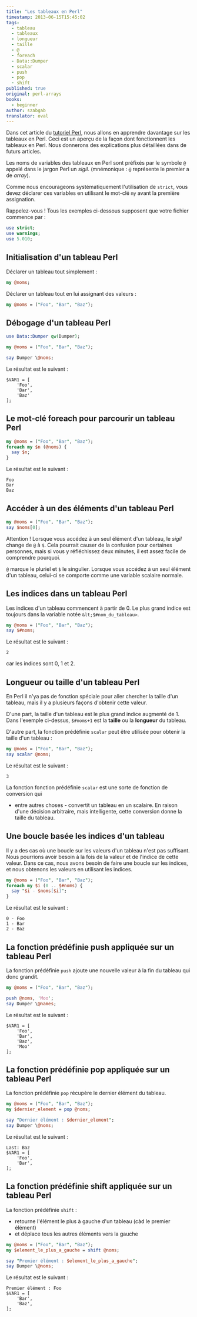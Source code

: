 ```yaml
---
title: "Les tableaux en Perl"
timestamp: 2013-06-15T15:45:02
tags:
  - tableau
  - tableaux
  - longueur
  - taille
  - @
  - foreach
  - Data::Dumper
  - scalar
  - push
  - pop
  - shift
published: true
original: perl-arrays
books:
  - beginner
author: szabgab
translator: oval
---
```



Dans cet article du [tutoriel Perl](/perl-tutorial), nous allons en apprendre davantage sur les tableaux en Perl.
Ceci est un aperçu de la façon dont fonctionnent les tableaux en Perl. Nous donnerons des explications plus détaillées dans de futurs articles.

Les noms de variables des tableaux en Perl sont préfixés par le symbole `@` appelé dans le jargon Perl un <i>sigil</i>.
(mnémonique : `@` représente le premier a de <i>array</i>).

Comme nous encourageons systématiquement l'utilisation de `strict`,
vous devez déclarer ces variables en utilisant le mot-clé `my` avant la première assignation.


Rappelez-vous ! Tous les exemples ci-dessous supposent que votre fichier commence par :

```perl
use strict;
use warnings;
use 5.010;
```

## Initialisation d'un tableau Perl

Déclarer un tableau tout simplement :

```perl
my @noms;
```

Déclarer un tableau tout en lui assignant des valeurs :

```perl
my @noms = ("Foo", "Bar", "Baz");
```

## Débogage d'un tableau Perl

```perl
use Data::Dumper qw(Dumper);

my @noms = ("Foo", "Bar", "Baz");

say Dumper \@noms;
```

Le résultat est le suivant :

```
$VAR1 = [
    'Foo',
    'Bar',
    'Baz'
];
```

## Le mot-clé foreach pour parcourir un tableau Perl

```perl
my @noms = ("Foo", "Bar", "Baz");
foreach my $n (@noms) {
  say $n;
}
```

Le résultat est le suivant :

```
Foo
Bar
Baz
```

## Accéder à un des éléments d'un tableau Perl

```perl
my @noms = ("Foo", "Bar", "Baz");
say $noms[0];
```

Attention ! Lorsque vous accédez à un seul élément d'un tableau, le <i>sigil</i> change de `@` à `$`.
Cela pourrait causer de la confusion pour certaines personnes, mais si vous y réfléchissez deux minutes, il est assez facile de comprendre pourquoi.

`@` marque le pluriel et `$` le singulier.
Lorsque vous accédez à un seul élément d'un tableau, celui-ci se comporte comme une variable scalaire normale.

## Les indices dans un tableau Perl

Les indices d'un tableau commencent à partir de 0.
Le plus grand indice est toujours dans la variable notée `&lt;$#nom_du_tableau>`.

```perl
my @noms = ("Foo", "Bar", "Baz");
say $#noms;
```

Le résultat est le suivant :

```
2
```

car les indices sont 0, 1 et 2.

## Longueur ou taille d'un tableau Perl

En Perl il n'ya pas de fonction spéciale pour aller chercher la taille d'un tableau,
mais il y a plusieurs façons d'obtenir cette valeur.

D'une part, la taille d'un tableau est le plus grand indice augmenté de 1.
Dans l'exemple ci-dessus, `$#noms+1` est la <b>taille</b> ou la <b>longueur</b> du tableau.

D'autre part, la fonction prédéfinie `scalar` peut être utilisée pour obtenir la taille d'un tableau :

```perl
my @noms = ("Foo", "Bar", "Baz");
say scalar @noms;
```

Le résultat est le suivant :

```
3
```

La fonction fonction prédéfinie `scalar` est une sorte de fonction de conversion qui
- entre autres choses - convertit un tableau en un scalaire.
En raison d'une décision arbitraire, mais intelligente, cette conversion donne la taille du tableau.

## Une boucle basée les indices d'un tableau

Il y a des cas où une boucle sur les valeurs d'un tableau n'est pas suffisant.
Nous pourrions avoir besoin à la fois de la valeur et de l'indice de cette valeur.
Dans ce cas, nous avons besoin de faire une boucle sur les indices, et nous obtenons les valeurs en utilisant les indices.

```perl
my @noms = ("Foo", "Bar", "Baz");
foreach my $i (0 .. $#noms) {
  say "$i - $noms[$i]";
}
```

Le résultat est le suivant :

```
0 - Foo
1 - Bar
2 - Baz
```

## La fonction prédéfinie push appliquée sur un tableau Perl

La fonction prédéfinie `push` ajoute une nouvelle valeur à la fin du tableau qui donc grandit.

```perl
my @noms = ("Foo", "Bar", "Baz");

push @noms, 'Moo';
say Dumper \@names;
```

Le résultat est le suivant :

```
$VAR1 = [
    'Foo',
    'Bar',
    'Baz',
    'Moo'
];
```

## La fonction prédéfinie pop appliquée sur un tableau Perl

La fonction prédéfinie `pop` récupère le dernier élément du tableau.

```perl
my @noms = ("Foo", "Bar", "Baz");
my $dernier_element = pop @noms;

say "Dernier élément : $dernier_element";
say Dumper \@noms;
```

Le résultat est le suivant :

```
Last: Baz
$VAR1 = [
    'Foo',
    'Bar',
];
```

## La fonction prédéfinie shift appliquée sur un tableau Perl

La fonction prédéfinie `shift` :
* retourne l'élément le plus à gauche d'un tableau (càd le premier élément)
* et déplace tous les autres éléments vers la gauche

```perl
my @noms = ("Foo", "Bar", "Baz");
my $element_le_plus_a_gauche = shift @noms;

say "Premier élément : $element_le_plus_a_gauche";
say Dumper \@noms;
```

Le résultat est le suivant :

```
Premier élément : Foo
$VAR1 = [
    'Bar',
    'Baz',
];
```
